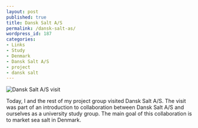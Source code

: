 ```yaml
---
layout: post
published: true
title: Dansk Salt A/S
permalink: /dansk-salt-as/
wordpress_id: 187
categories:
- Links
- Study
- Denmark
- Dansk Salt A/S
- project
- dansk salt
---
```



<img src='http://lh5.ggpht.com/-x5-OWgn-mgU/UVl83Oy__GI/AAAAAAAAFgo/HdoM_huNiVk/thumb-img-1525.jpg' alt='Dansk Salt A/S visit' />

Today, I and the rest of my project group visited Dansk Salt A/S. The visit was part of an introduction to collaboration between Dansk Salt A/S and ourselves as a university study group. The main goal of this collaboration is to market sea salt in Denmark.

